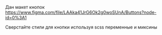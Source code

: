 Дан макет кнопок https://www.figma.com/file/LAAka41JrG6Ok2g0woSUnA/Buttons?node-id=0%3A1

Сверстайте стили для кнопки используя scss переменные и миксины
